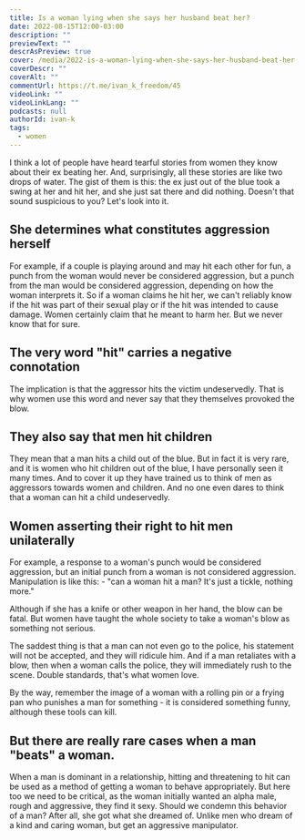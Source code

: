 ```yaml
---
title: Is a woman lying when she says her husband beat her?
date: 2022-08-15T12:00-03:00
description: ""
previewText: ""
descrAsPreview: true
cover: /media/2022-is-a-woman-lying-when-she-says-her-husband-beat-her.avif
coverDescr: ""
coverAlt: ""
commentUrl: https://t.me/ivan_k_freedom/45
videoLink: ""
videoLinkLang: ""
podcasts: null
authorId: ivan-k
tags:
  - women
---
```


I think a lot of people have heard tearful stories from women they know about their ex beating her. And, surprisingly, all these stories are like two drops of water. The gist of them is this: the ex just out of the blue took a swing at her and hit her, and she just sat there and did nothing. Doesn't that sound suspicious to you? Let's look into it.

## She determines what constitutes aggression herself

For example, if a couple is playing around and may hit each other for fun, a punch from the woman would never be considered aggression, but a punch from the man would be considered aggression, depending on how the woman interprets it. So if a woman claims he hit her, we can't reliably know if the hit was part of their sexual play or if the hit was intended to cause damage. Women certainly claim that he meant to harm her. But we never know that for sure.

## The very word "hit" carries a negative connotation

The implication is that the aggressor hits the victim undeservedly. That is why women use this word and never say that they themselves provoked the blow.

## They also say that men hit children

They mean that a man hits a child out of the blue. But in fact it is very rare, and it is women who hit children out of the blue, I have personally seen it many times. And to cover it up they have trained us to think of men as aggressors towards women and children. And no one even dares to think that a woman can hit a child undeservedly.

## Women asserting their right to hit men unilaterally

For example, a response to a woman's punch would be considered aggression, but an initial punch from a woman is not considered aggression. Manipulation is like this: - "can a woman hit a man? It's just a tickle, nothing more."

Although if she has a knife or other weapon in her hand, the blow can be fatal. But women have taught the whole society to take a woman's blow as something not serious.

The saddest thing is that a man can not even go to the police, his statement will not be accepted, and they will ridicule him. And if a man retaliates with a blow, then when a woman calls the police, they will immediately rush to the scene. Double standards, that's what women love.

By the way, remember the image of a woman with a rolling pin or a frying pan who punishes a man for something - it is considered something funny, although these tools can kill.

## But there are really rare cases when a man "beats" a woman.

When a man is dominant in a relationship, hitting and threatening to hit can be used as a method of getting a woman to behave appropriately. But here too we need to be critical, as the woman initially wanted an alpha male, rough and aggressive, they find it sexy. Should we condemn this behavior of a man? After all, she got what she dreamed of. Unlike men who dream of a kind and caring woman, but get an aggressive manipulator.
